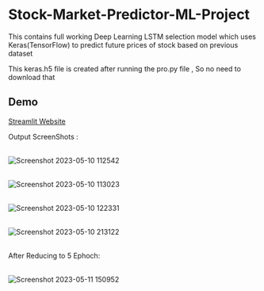 # Stock-Market-Predictor-ML-Project
This contains full working Deep Learning LSTM selection model which uses Keras(TensorFlow) to predict future prices of stock based on previous dataset  

This keras.h5 file is created after running the pro.py file , So no need to download that 

## Demo
[Streamlit Website](https://stock-markets-prediction.streamlit.app/)

Output ScreenShots :

<br>![Screenshot 2023-05-10 112542](https://github.com/AjayRaut1/Stock-Market-Predictor-ML-Project/assets/76767324/2b7d0182-2520-4801-8eb8-56b4d2829431)

<br>![Screenshot 2023-05-10 113023](https://github.com/AjayRaut1/Stock-Market-Predictor-ML-Project/assets/76767324/93620907-dde2-449e-9ec9-ba19640603d2)



<br>![Screenshot 2023-05-10 122331](https://github.com/AjayRaut1/Stock-Market-Predictor-ML-Project/assets/76767324/c8a88dfa-d979-4214-a1a1-7096bd60f0e9)

<br>![Screenshot 2023-05-10 213122](https://github.com/AjayRaut1/Stock-Market-Predictor-ML-Project/assets/76767324/497436be-667d-46e5-a641-b3c561bf432a)

<br>After Reducing to 5 Ephoch:

<br>![Screenshot 2023-05-11 150952](https://github.com/AjayRaut1/Stock-Market-Predictor-ML-Project/assets/76767324/e7b824e7-e29d-4d6d-9a7a-1746232cb26c)
